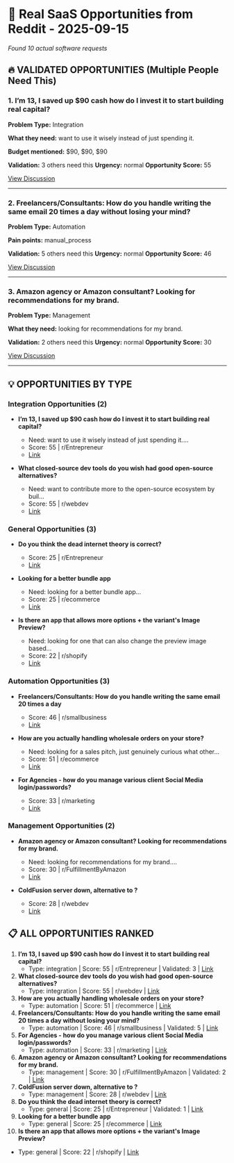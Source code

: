 # 🎯 Real SaaS Opportunities from Reddit - 2025-09-15

*Found 10 actual software requests*

## 🔥 VALIDATED OPPORTUNITIES (Multiple People Need This)

### 1. I’m 13, I saved up $90 cash how do I invest it to start building real capital?

**Problem Type:** Integration

**What they need:** want to use it wisely instead of just spending it.

**Budget mentioned:** $90, $90, $90

**Validation:** 3 others need this
**Urgency:** normal
**Opportunity Score:** 55

[View Discussion](https://reddit.com/r/Entrepreneur/comments/1nbqj9a/im_13_i_saved_up_90_cash_how_do_i_invest_it_to/)

----------------------------------------

### 2. Freelancers/Consultants: How do you handle writing the same email 20 times a day without losing your mind?

**Problem Type:** Automation

**Pain points:** manual_process

**Validation:** 5 others need this
**Urgency:** normal
**Opportunity Score:** 46

[View Discussion](https://reddit.com/r/smallbusiness/comments/1ne64ic/freelancersconsultants_how_do_you_handle_writing/)

----------------------------------------

### 3. Amazon agency or Amazon consultant? Looking for recommendations for my brand.

**Problem Type:** Management

**What they need:** looking for recommendations for my brand.

**Validation:** 2 others need this
**Urgency:** normal
**Opportunity Score:** 30

[View Discussion](https://reddit.com/r/FulfillmentByAmazon/comments/1n1hayr/amazon_agency_or_amazon_consultant_looking_for/)

----------------------------------------

## 💡 OPPORTUNITIES BY TYPE

### Integration Opportunities (2)

- **I’m 13, I saved up $90 cash how do I invest it to start building real capital?**
  - Need: want to use it wisely instead of just spending it....
  - Score: 55 | r/Entrepreneur
  - [Link](https://reddit.com/r/Entrepreneur/comments/1nbqj9a/im_13_i_saved_up_90_cash_how_do_i_invest_it_to/)

- **What closed-source dev tools do you wish had good open-source alternatives?**
  - Need: want to contribute more to the open-source ecosystem by buil...
  - Score: 55 | r/webdev
  - [Link](https://reddit.com/r/webdev/comments/1mslx4r/what_closedsource_dev_tools_do_you_wish_had_good/)

### General Opportunities (3)

- **Do you think the dead internet theory is correct?**
  - Score: 25 | r/Entrepreneur
  - [Link](https://reddit.com/r/Entrepreneur/comments/1nb6foc/do_you_think_the_dead_internet_theory_is_correct/)

- **Looking for a better bundle app**
  - Need: looking for a better bundle app...
  - Score: 25 | r/ecommerce
  - [Link](https://reddit.com/r/ecommerce/comments/1mvz9r5/looking_for_a_better_bundle_app/)

- **Is there an app that allows more options + the variant's Image Preview?**
  - Need: looking for one that can also change the preview image based...
  - Score: 22 | r/shopify
  - [Link](https://reddit.com/r/shopify/comments/1n6bi42/is_there_an_app_that_allows_more_options_the/)

### Automation Opportunities (3)

- **Freelancers/Consultants: How do you handle writing the same email 20 times a day**
  - Score: 46 | r/smallbusiness
  - [Link](https://reddit.com/r/smallbusiness/comments/1ne64ic/freelancersconsultants_how_do_you_handle_writing/)

- **How are you actually handling wholesale orders on your store?**
  - Need: looking for a sales pitch, just genuinely curious what other...
  - Score: 51 | r/ecommerce
  - [Link](https://reddit.com/r/ecommerce/comments/1nd8thq/how_are_you_actually_handling_wholesale_orders_on/)

- **For Agencies - how do  you manage various client Social Media login/passwords?**
  - Score: 33 | r/marketing
  - [Link](https://reddit.com/r/marketing/comments/1n29218/for_agencies_how_do_you_manage_various_client/)

### Management Opportunities (2)

- **Amazon agency or Amazon consultant? Looking for recommendations for my brand.**
  - Need: looking for recommendations for my brand....
  - Score: 30 | r/FulfillmentByAmazon
  - [Link](https://reddit.com/r/FulfillmentByAmazon/comments/1n1hayr/amazon_agency_or_amazon_consultant_looking_for/)

- **ColdFusion server down, alternative to ?**
  - Score: 28 | r/webdev
  - [Link](https://reddit.com/r/webdev/comments/1n30o8b/coldfusion_server_down_alternative_to/)

## 📋 ALL OPPORTUNITIES RANKED

1. **I’m 13, I saved up $90 cash how do I invest it to start building real capital?**
   - Type: integration | Score: 55 | r/Entrepreneur | Validated: 3 | [Link](https://reddit.com/r/Entrepreneur/comments/1nbqj9a/im_13_i_saved_up_90_cash_how_do_i_invest_it_to/)
2. **What closed-source dev tools do you wish had good open-source alternatives?**
   - Type: integration | Score: 55 | r/webdev | [Link](https://reddit.com/r/webdev/comments/1mslx4r/what_closedsource_dev_tools_do_you_wish_had_good/)
3. **How are you actually handling wholesale orders on your store?**
   - Type: automation | Score: 51 | r/ecommerce | [Link](https://reddit.com/r/ecommerce/comments/1nd8thq/how_are_you_actually_handling_wholesale_orders_on/)
4. **Freelancers/Consultants: How do you handle writing the same email 20 times a day without losing your mind?**
   - Type: automation | Score: 46 | r/smallbusiness | Validated: 5 | [Link](https://reddit.com/r/smallbusiness/comments/1ne64ic/freelancersconsultants_how_do_you_handle_writing/)
5. **For Agencies - how do  you manage various client Social Media login/passwords?**
   - Type: automation | Score: 33 | r/marketing | [Link](https://reddit.com/r/marketing/comments/1n29218/for_agencies_how_do_you_manage_various_client/)
6. **Amazon agency or Amazon consultant? Looking for recommendations for my brand.**
   - Type: management | Score: 30 | r/FulfillmentByAmazon | Validated: 2 | [Link](https://reddit.com/r/FulfillmentByAmazon/comments/1n1hayr/amazon_agency_or_amazon_consultant_looking_for/)
7. **ColdFusion server down, alternative to ?**
   - Type: management | Score: 28 | r/webdev | [Link](https://reddit.com/r/webdev/comments/1n30o8b/coldfusion_server_down_alternative_to/)
8. **Do you think the dead internet theory is correct?**
   - Type: general | Score: 25 | r/Entrepreneur | Validated: 1 | [Link](https://reddit.com/r/Entrepreneur/comments/1nb6foc/do_you_think_the_dead_internet_theory_is_correct/)
9. **Looking for a better bundle app**
   - Type: general | Score: 25 | r/ecommerce | [Link](https://reddit.com/r/ecommerce/comments/1mvz9r5/looking_for_a_better_bundle_app/)
10. **Is there an app that allows more options + the variant's Image Preview?**
   - Type: general | Score: 22 | r/shopify | [Link](https://reddit.com/r/shopify/comments/1n6bi42/is_there_an_app_that_allows_more_options_the/)
